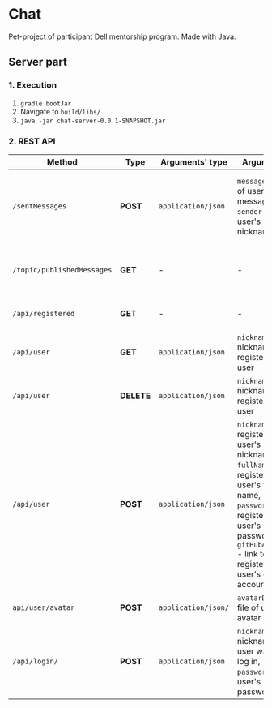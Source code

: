 # Chat
Pet-project of participant Dell mentorship program. Made with Java. 


## Server part


### 1. Execution
1. ```gradle bootJar```
2. Navigate to ```build/libs/```
3. ```java -jar chat-server-0.0.1-SNAPSHOT.jar```

### 2. REST API 
| Method | Type | Arguments' type | Arguments | Description |
| --- | --- | --- | --- | --- |
| `/sentMessages` | **POST** | `application/json` | `message` - text of user's message, `sender` - user's nickname |  Server receives chat message from registered user |
| `/topic/publishedMessages` | **GET** | - | - | Server posts messages, received from clients |
| `/api/registered` | **GET** | - | - | Get all registered users |
| `/api/user`| **GET** | `application/json` | ```nickname``` - nickname of registered user | Get user by specialized nickname |
| `/api/user` | **DELETE** | `application/json` | ```nickname``` - nickname of registered user | Delete user by specialized nickname |
| `/api/user` | **POST** | `application/json` | `nickname` - registering user's nickname, `fullName` - registering user's full name, `password` - registering user's password, `gitHubAccount` - link to the registering user's gitHub account | Register user with given metadata |
| `api/user/avatar` | **POST** | `application/json/` | `avatarData` - file of user's avatar | Set user's avatar|
| `/api/login/` | **POST** | `application/json` | `nickname` - nickname of user want to log in, `password` - user's password | Log in user with specialized metadata |